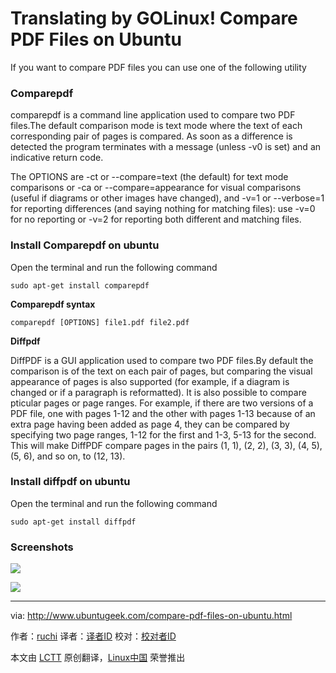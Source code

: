 Translating by GOLinux!
Compare PDF Files on Ubuntu
================================================================================
If you want to compare PDF files you can use one of the following utility

### Comparepdf ###

comparepdf is a command line application used to compare two PDF files.The default comparison mode is text mode where the text of each corresponding pair of pages is compared. As soon as a difference is detected the program terminates with a message (unless -v0 is set) and an indicative return code.

The OPTIONS are -ct or --compare=text (the default) for text mode comparisons or -ca or --compare=appearance for visual comparisons (useful if diagrams or other images have changed), and -v=1 or --verbose=1 for reporting differences (and saying nothing for matching files): use -v=0 for no reporting or -v=2 for reporting both different and matching files.

### Install Comparepdf on ubuntu ###

Open the terminal and run the following command

    sudo apt-get install comparepdf

**Comparepdf syntax**

    comparepdf [OPTIONS] file1.pdf file2.pdf

**Diffpdf**

DiffPDF is a GUI application used to compare two PDF files.By default the comparison is of the text on each pair of pages, but comparing the visual appearance of pages is also supported (for example, if a diagram is changed or if a paragraph is reformatted). It is also possible to compare pticular pages or page ranges. For example, if there are two versions of a PDF file, one with pages 1-12 and the other with pages 1-13 because of an extra page having been added as page 4, they can be compared by specifying two page ranges, 1-12 for the first and 1-3, 5-13 for the second. This will make DiffPDF compare pages in the pairs (1, 1), (2, 2), (3, 3), (4, 5), (5, 6), and so on, to (12, 13).

### Install diffpdf on ubuntu ###

Open the terminal and run the following command

    sudo apt-get install diffpdf

### Screenshots ###

![](http://www.ubuntugeek.com/wp-content/uploads/2015/07/14.png)

![](http://www.ubuntugeek.com/wp-content/uploads/2015/07/23.png)

--------------------------------------------------------------------------------

via: http://www.ubuntugeek.com/compare-pdf-files-on-ubuntu.html

作者：[ruchi][a]
译者：[译者ID](https://github.com/译者ID)
校对：[校对者ID](https://github.com/校对者ID)

本文由 [LCTT](https://github.com/LCTT/TranslateProject) 原创翻译，[Linux中国](https://linux.cn/) 荣誉推出

[a]:http://www.ubuntugeek.com/author/ubuntufix
